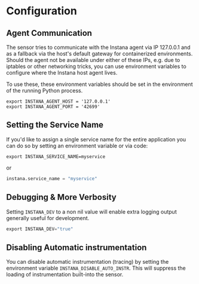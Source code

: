 # Configuration

## Agent Communication

The sensor tries to communicate with the Instana agent via IP 127.0.0.1 and as a fallback via the host's default gateway for containerized environments. Should the agent not be available under either of these IPs, e.g. due to iptables or other networking tricks, you can use environment variables to configure where the Instana host agent lives.

To use these, these environment variables should be set in the environment of the running Python process.

```shell
export INSTANA_AGENT_HOST = '127.0.0.1'
export INSTANA_AGENT_PORT = '42699'
```

## Setting the Service Name

If you'd like to assign a single service name for the entire application you can do so by setting an environment variable or via code:

```
export INSTANA_SERVICE_NAME=myservice
```

or

```Python
instana.service_name = "myservice"
```

## Debugging & More Verbosity

Setting `INSTANA_DEV` to a non nil value will enable extra logging output generally useful
for development.

```Python
export INSTANA_DEV="true"
```

## Disabling Automatic instrumentation

You can disable automatic instrumentation (tracing) by setting the environment variable `INSTANA_DISABLE_AUTO_INSTR`.  This will suppress the loading of instrumentation built-into the sensor.
